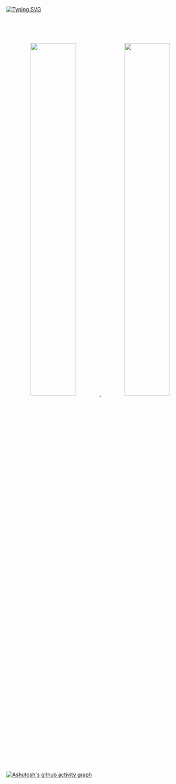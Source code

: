 <br><br>
[![Typing SVG](https://readme-typing-svg.demolab.com?font=Laila&size=50&pause=1000&color=53B584&center=true&vCenter=true&width=1200&lines=Dream+to+Future+Technology)](https://git.io/typing-svg)
<br><br><br><br><br>

 <!-- 
 ![](https://capsule-render.vercel.app/api?section=header&type=waving&color=B1F3B1&fontColor=54CAFD&fontSize=30&animation=twinkling&text=Dream%20to%20future%20Technology)
-->
<!-- [![Typing SVG](https://readme-typing-svg.demolab.com/?lines=Hi+there,+Im+seunglang&Vcenter=true&font=RubikVinyl&size=40)](https://git.io/typing-svg)
-->

<!-- <div align=center> 
![Anurag's gitHub stats](https://github-readme-stats.vercel.app/api?username=seunglang&show_icons=true&theme=vue)
![Top Langs](https://github-readme-stats.vercel.app/api/top-langs/?username=seunglang&layout=compact&theme=vue)(https://github.com/metleeha)
</div> -->


<div align=center> 

<!--
![Anurag's github stats](https://github-readme-stats.vercel.app/api?username=seunglang&show_icons=true&theme=vue) 
[![Top Langs](https://github-readme-stats.vercel.app/api/top-langs/?username=seunglang&layout=compact&theme=vue)](https://github.com/metleeha)
-->



<a href="https://github.com/anuraghazra/github-readme-stats">
  <img src="https://github-readme-stats.vercel.app/api?username=seunglang&show_icons=true&theme=vue" width=49.2% />
</a>
<a href="https://github.com/anuraghazra/github-stats">
<img src="https://github-readme-stats.vercel.app/api/top-langs/?username=seunglang&langs_count=10&layout=compact&theme=vue" width=49.2% />
 
<!--[![Top Langs](https://github-readme-stats.vercel.app/api/top-langs/?username=seunglang&langs_count=5&layout=compact&theme=vue)](https://github.com/seunglang)
</a>-->
 
</div>
<br>

[![Ashutosh's github activity graph](https://github-readme-activity-graph.cyclic.app/graph?username=seunglang&theme=vue&bg_color=E8F0E0)](https://github.com/ashutosh00710/github-readme-activity-graph)

<br><br>

<!--
<div align=center> 
 
 [![Hits](https://hits.seeyoufarm.com/api/count/incr/badge.svg?url=https%3A%2F%2Fgithub.com%2Fseunglang&count_bg=%2365D36E&title_bg=%23D9CBCB&icon=googlefit.svg&icon_color=%23E57777&title=hits&edge_flat=false)](https://hits.seeyoufarm.com)
 
<a href="mailto:seungwon987@gmail.com"><img src="https://img.shields.io/badge/Gmail-F14228?style=flat-square&logo=Gmail&logoColor=white&link=mailto:seungwon987@gmail.com" /></a>
</div>
-->
 
  
  
  
<!--
**seunglang/seunglang** is a ✨ _special_ ✨ repository because its `README.md` (this file) appears on your GitHub profile.

Here are some ideas to get you started:

- 🔭 I’m currently working on ...
- 🌱 I’m currently learning ...
- 👯 I’m looking to collaborate on ...
- 🤔 I’m looking for help with ...
- 💬 Ask me about ...
- 📫 How to reach me: ...
- 😄 Pronouns: ...
- ⚡ Fun fact: ...
-->
